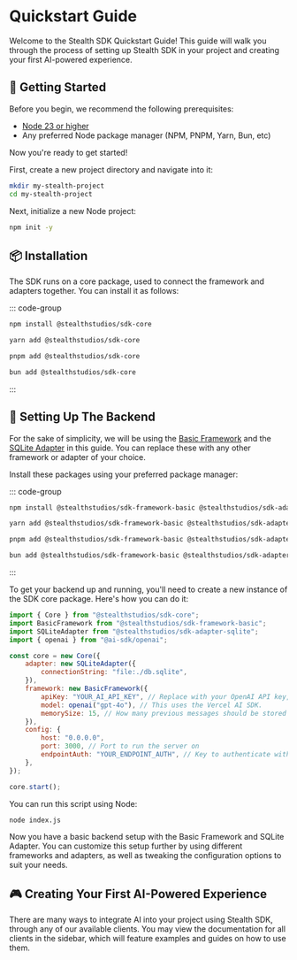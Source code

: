 # Quickstart Guide

Welcome to the Stealth SDK Quickstart Guide! This guide will walk you through the process of setting up Stealth SDK in your project and creating your first AI-powered experience.

## 🚀 Getting Started

Before you begin, we recommend the following prerequisites:

- [Node 23 or higher](https://nodejs.org/)
- Any preferred Node package manager (NPM, PNPM, Yarn, Bun, etc)

Now you're ready to get started!

First, create a new project directory and navigate into it:

```sh
mkdir my-stealth-project
cd my-stealth-project
```

Next, initialize a new Node project:

```sh
npm init -y
```

## 📦 Installation

The SDK runs on a core package, used to connect the framework and adapters together. You can install it as follows:

::: code-group

```sh [npm]
npm install @stealthstudios/sdk-core
```

```sh [yarn]
yarn add @stealthstudios/sdk-core
```

```sh [pnpm]
pnpm add @stealthstudios/sdk-core
```

```sh [bun]
bun add @stealthstudios/sdk-core
```

:::

## 🔧 Setting Up The Backend

For the sake of simplicity, we will be using the [Basic Framework](../frameworks/basic) and the [SQLite Adapter](../adapters/sqlite) in this guide. You can replace these with any other framework or adapter of your choice.

Install these packages using your preferred package manager:

::: code-group

```sh [npm]
npm install @stealthstudios/sdk-framework-basic @stealthstudios/sdk-adapter-sqlite
```

```sh [yarn]
yarn add @stealthstudios/sdk-framework-basic @stealthstudios/sdk-adapter-sqlite
```

```sh [pnpm]
pnpm add @stealthstudios/sdk-framework-basic @stealthstudios/sdk-adapter-sqlite
```

```sh [bun]
bun add @stealthstudios/sdk-framework-basic @stealthstudios/sdk-adapter-sqlite
```

:::

To get your backend up and running, you'll need to create a new instance of the SDK core package. Here's how you can do it:

```js
import { Core } from "@stealthstudios/sdk-core";
import BasicFramework from "@stealthstudios/sdk-framework-basic";
import SQLiteAdapter from "@stealthstudios/sdk-adapter-sqlite";
import { openai } from "@ai-sdk/openai";

const core = new Core({
	adapter: new SQLiteAdapter({
		connectionString: "file:./db.sqlite",
	}),
	framework: new BasicFramework({
		apiKey: "YOUR_AI_API_KEY", // Replace with your OpenAI API key, preferably from a .env file
		model: openai("gpt-4o"), // This uses the Vercel AI SDK.
		memorySize: 15, // How many previous messages should be stored in context? Higher values = higher token usage
	}),
	config: {
		host: "0.0.0.0",
		port: 3000, // Port to run the server on
		endpointAuth: "YOUR_ENDPOINT_AUTH", // Key to authenticate with the server
	},
});

core.start();
```

You can run this script using Node:

```sh
node index.js
```

Now you have a basic backend setup with the Basic Framework and SQLite Adapter. You can customize this setup further by using different frameworks and adapters, as well as tweaking the configuration options to suit your needs.

## 🎮 Creating Your First AI-Powered Experience

There are many ways to integrate AI into your project using Stealth SDK, through any of our available clients. You may view the documentation for all clients in the sidebar, which will feature examples and guides on how to use them.
